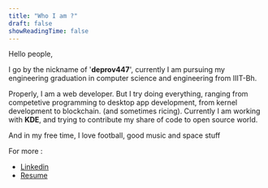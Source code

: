 ```yaml
---
title: "Who I am ?"
draft: false
showReadingTime: false
---
```


Hello people,

I go by the nickname of '**deprov447**', currently I am pursuing my engineering graduation in computer science and engineering from IIIT-Bh. 

Properly, I am a web developer. But I try doing everything, ranging from competetive programming to desktop app development, from kernel development to blockchain. (and sometimes ricing). Currently I am working with **KDE**, and trying to contribute my share of code to open source world. 

And in my free time, I love football, good music and space stuff

For more : 
- [Linkedin](https://www.linkedin.com/in/anubhavchoudhary-deprov447/)
- [Resume](#)